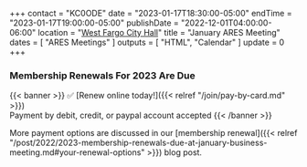 +++
contact = "KC0ODE"
date = "2023-01-17T18:30:00-05:00"
endTime = "2023-01-17T19:00:00-05:00"
publishDate = "2022-12-01T04:00:00-06:00"
location = "[West Fargo City Hall](/places/west-fargo-city-hall/)"
title = "January ARES Meeting"
dates = [ "ARES Meetings" ]
outputs = [ "HTML", "Calendar" ]
update = 0
+++
### Membership Renewals For 2023 Are Due

{{< banner >}}
:white_check_mark: [Renew online today!]({{< relref "/join/pay-by-card.md" >}})
<br>
Payment by debit, credit, or paypal account accepted
{{< /banner >}}

More payment options are discussed in our
[membership renewal]({{< relref "/post/2022/2023-membership-renewals-due-at-january-business-meeting.md#your-renewal-options" >}}) 
blog post.
